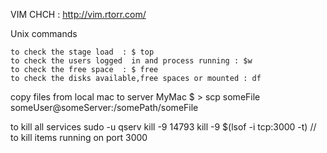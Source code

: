 VIM CHCH : http://vim.rtorr.com/

Unix commands
```
to check the stage load  : $ top 
to check the users logged  in and process running : $w
to check the free space  : $ free
to check the disks available,free spaces or mounted : df
```
copy files from local mac to server 
MyMac $ >  scp someFile someUser@someServer:/somePath/someFile

to kill all services 
sudo -u qserv kill -9 14793
kill -9 $(lsof -i tcp:3000 -t)     // to kill items running on port 3000
